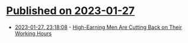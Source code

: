 # [Published on 2023-01-27](index.md)

* [2023-01-27, 23:18:08](https://news.ycombinator.com/item?id=34553140) - [High-Earning Men Are Cutting Back on Their Working Hours](https://www.wsj.com/articles/high-earning-men-are-cutting-back-on-their-working-hours-11674697563)

